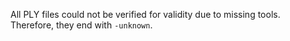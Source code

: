 All PLY files could not be verified for validity due to missing tools. Therefore, they end with `-unknown`.
